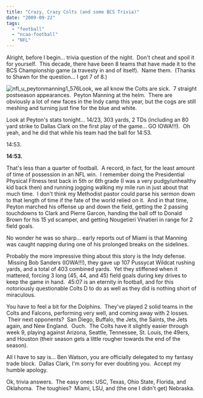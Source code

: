 ```yaml
---
title: "Crazy, Crazy Colts (and some BCS Trivia)"
date: "2009-09-22"
tags:
  - "football"
  - "ncaa-football"
  - "NFL"
---
```


Alright, before I begin... trivia question of the night.  Don't cheat and spoil it for yourself.  This decade, there have been 8 teams that have made it to the BCS Championship game (a travesty in and of itself).  Name them.  (Thanks to Shawn for the question... I got 7 of 8.)

![nfl_u_peytonmanning1_576](http://wordstoplayby.wordpress.com/wp-content/uploads/2009/09/nfl_u_peytonmanning1_576.jpg?w=300 "nfl_u_peytonmanning1_576")Look, we all know the Colts are sick.  7 straight postseason appearances.  Peyton Manning at the helm.  There are obviously a lot of new faces in the Indy camp this year, but the cogs are still meshing and turning just fine for the blue and white.

Look at Peyton's stats tonight... 14/23, 303 yards, 2 TDs (including an 80 yard strike to Dallas Clark on the first play of the game... GO IOWA!!!).  Oh yeah, and he did that while his team had the ball for 14:53.

14:53.

**14:53.**

That's less than a quarter of football.  A record, in fact, for the least amount of time of possession in an NFL win.  I remember doing the Presidential Physical Fitness test back in 5th or 6th grade (I was a very pudgy/unhealthy kid back then) and running jogging walking my mile run in just about that much time.  I don't think my Methodist pastor could parse his sermon down to that length of time if the fate of the world relied on it.  And in that time, Peyton marched his offense up and down the field, getting the 2 passing touchdowns to Clark and Pierre Garcon, handing the ball off to Donald Brown for his 15 yd scamper, and getting Nougetieri Vinatieri in range for 2 field goals.

No wonder he was so sharp... early reports out of Miami is that Manning was caught napping during one of his prolonged breaks on the sidelines.

Probably the more impressive thing about this story is the Indy defense.  Missing Bob Sanders (IOWA!!!), they gave up 107 Pussycat Wildcat rushing yards, and a total of 403 combined yards.  Yet they stiffened when it mattered, forcing 3 long (45, 44, and 45) field goals during key drives to keep the game in hand.  45:07 is an eternity in football, and for this notoriously questionable Colts D to do as well as they did is nothing short of miraculous.

You have to feel a bit for the Dolphins.  They've played 2 solid teams in the Colts and Falcons, performing very well, and coming away with 2 losses.  Their next opponents?  San Diego, Buffalo, the Jets, the Saints, the Jets again, and New England.  Ouch.  The Colts have it slightly easier through week 9, playing against Arizona, Seattle, Tennessee, St. Louis, the 49ers, and Houston (their season gets a little rougher towards the end of the season).

All I have to say is... Ben Watson, you are officially delegated to my fantasy trade block.  Dallas Clark, I'm sorry for ever doubting you.  Accept my humble apology.

Ok, trivia answers.  The easy ones: USC, Texas, Ohio State, Florida, and Oklahoma.  The toughies?  Miami, LSU, and (the one I didn't get) Nebraska.
